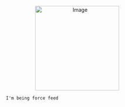 <p align="center">
<img src="https://files.catbox.moe/6gv9xh.png" alt="Image" width="230" height="230">

            I'm being force feed